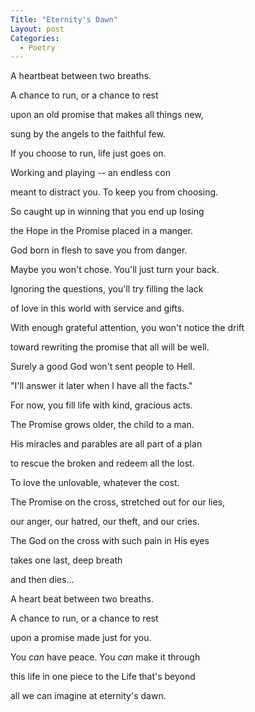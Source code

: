 ```yaml
---
Title: "Eternity's Dawn"
Layout: post
Categories:
  - Poetry
---
```


A heartbeat between two breaths.  

A chance to run, or a chance to rest  

upon an old promise that makes all things new,  

sung by the angels to the faithful few.  

If you choose to run, life just goes on.

Working and playing -- an endless con

meant to distract you. To keep you from choosing.

So caught up in winning that you end up losing

the Hope in the Promise placed in a manger.

God born in flesh to save you from danger. 



Maybe you won't chose. You'll just turn your back. 

Ignoring the questions, you'll try filling the lack 

of love in this world with service and gifts. 

With enough grateful attention, you won't notice the drift

toward rewriting the promise that all will be well.

Surely a good God won't sent people to Hell.

"I'll answer it later when I have all the facts."

For now, you fill life with kind, gracious acts.



The Promise grows older, the child to a man. 

His miracles and parables are all part of a plan

to rescue the broken and redeem all the lost.

To love the unlovable, whatever the cost.

The Promise on the cross, stretched out for our lies,

our anger, our hatred, our theft, and our cries.

The God on the cross with such pain in His eyes

takes one last, deep breath

and then dies...



A heart beat between two breaths.

A chance to run, or a chance to rest

upon a promise made just for you.

You *can* have peace. You *can* make it through

this life in one piece to the Life that's beyond

all we can imagine at eternity's dawn.
